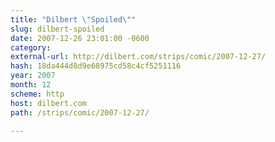 ```yaml
---
title: "Dilbert \"Spoiled\""
slug: dilbert-spoiled
date: 2007-12-26 23:01:00 -0600
category: 
external-url: http://dilbert.com/strips/comic/2007-12-27/
hash: 18da444d8d9e68975cd58c4cf5251116
year: 2007
month: 12
scheme: http
host: dilbert.com
path: /strips/comic/2007-12-27/

---
```



